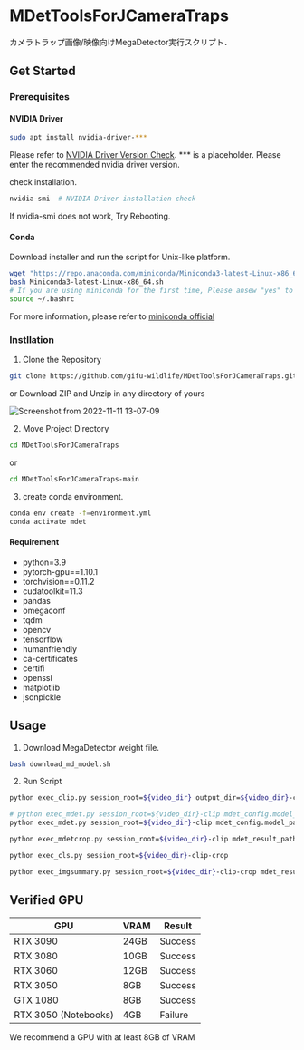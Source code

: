 # MDetToolsForJCameraTraps

カメラトラップ画像/映像向けMegaDetector実行スクリプト．

## Get Started

### Prerequisites
#### **NVIDIA Driver**
```bash
sudo apt install nvidia-driver-***
```
Please refer to [NVIDIA Driver Version Check](https://www.nvidia.com/Download/index.aspx?lang=en-us). 
*** is a placeholder. Please enter the recommended nvidia driver version.  

check installation.
```bash
nvidia-smi  # NVIDIA Driver installation check
```
If nvidia-smi does not work, Try Rebooting.


#### **Conda**

Download installer and run the script for Unix-like platform.  
```bash
wget "https://repo.anaconda.com/miniconda/Miniconda3-latest-Linux-x86_64.sh"
bash Miniconda3-latest-Linux-x86_64.sh
# If you are using miniconda for the first time, Please ansew "yes" to "Do you wish the installer to initialize Miniconda3 by running conda init?" 
source ~/.bashrc
```

For more information, please refer to [miniconda official](https://docs.conda.io/en/latest/miniconda.html) 

### Instllation

1. Clone the Repository
```bash
git clone https://github.com/gifu-wildlife/MDetToolsForJCameraTraps.git
```

or Download ZIP and Unzip in any directory of yours

![Screenshot from 2022-11-11 13-07-09](https://user-images.githubusercontent.com/50891743/201261079-74254fd8-ce4f-4a0f-9085-3a5209d40f7c.png)

2. Move Project Directory
```bash
cd MDetToolsForJCameraTraps
```

or

```bash
cd MDetToolsForJCameraTraps-main
```

3. create conda environment.

```bash
conda env create -f=environment.yml
conda activate mdet
```

#### Requirement

- python=3.9
- pytorch-gpu==1.10.1
- torchvision==0.11.2
- cudatoolkit=11.3
- pandas
- omegaconf
- tqdm
- opencv
- tensorflow
- humanfriendly
- ca-certificates
- certifi
- openssl
- matplotlib
- jsonpickle


## Usage

1. Download MegaDetector weight file.
```bash
bash download_md_model.sh
```
2. Run Script 
```bash
python exec_clip.py session_root=${video_dir} output_dir=${video_dir}-clip
```
```bash
# python exec_mdet.py session_root=${video_dir}-clip mdet_config.model_path=./models/md_v5a.0.0.pt
python exec_mdet.py session_root=${video_dir}-clip mdet_config.model_path=./models/md_v4.1.0.pb
```
```bash
python exec_mdetcrop.py session_root=${video_dir}-clip mdet_result_path=${video_dir}-clip/detector_output.json
```
```bash
python exec_cls.py session_root=${video_dir}-clip-crop
```
```bash
python exec_imgsummary.py session_root=${video_dir}-clip-crop mdet_result_path=${video_dir}-clip/detector_output.json
```

## Verified GPU
| GPU | VRAM | Result |
| ---- | ---- | ----|
| RTX 3090 | 24GB | Success |
| RTX 3080 | 10GB | Success |
| RTX 3060 | 12GB | Success |
| RTX 3050 | 8GB | Success |
| GTX 1080 | 8GB | Success |
| RTX 3050 (Notebooks) | 4GB | Failure

We recommend a GPU with at least 8GB of VRAM

